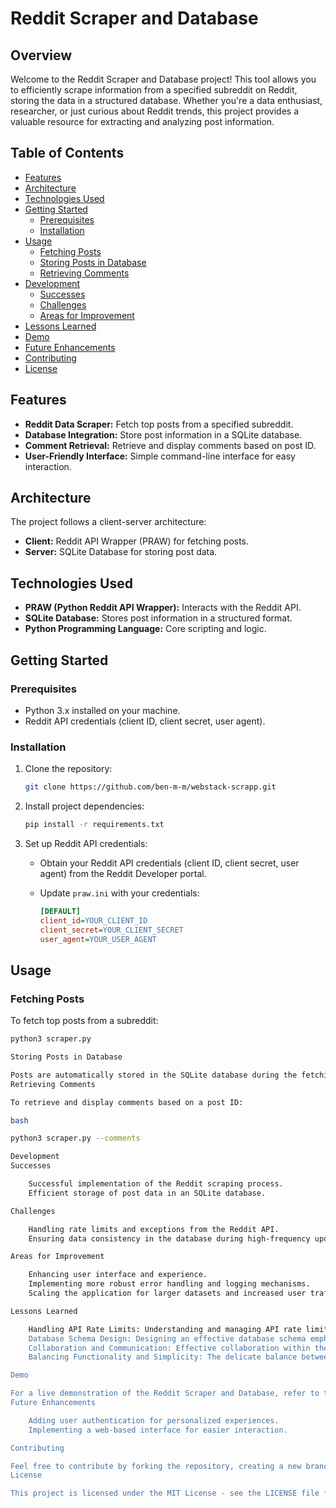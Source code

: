 # Reddit Scraper and Database

## Overview

Welcome to the Reddit Scraper and Database project! This tool allows you to efficiently scrape information from a specified subreddit on Reddit, storing the data in a structured database. Whether you're a data enthusiast, researcher, or just curious about Reddit trends, this project provides a valuable resource for extracting and analyzing post information.

## Table of Contents

- [Features](#features)
- [Architecture](#architecture)
- [Technologies Used](#technologies-used)
- [Getting Started](#getting-started)
  - [Prerequisites](#prerequisites)
  - [Installation](#installation)
- [Usage](#usage)
  - [Fetching Posts](#fetching-posts)
  - [Storing Posts in Database](#storing-posts-in-database)
  - [Retrieving Comments](#retrieving-comments)
- [Development](#development)
  - [Successes](#successes)
  - [Challenges](#challenges)
  - [Areas for Improvement](#areas-for-improvement)
- [Lessons Learned](#lessons-learned)
- [Demo](#demo)
- [Future Enhancements](#future-enhancements)
- [Contributing](#contributing)
- [License](#license)

## Features

- **Reddit Data Scraper:** Fetch top posts from a specified subreddit.
- **Database Integration:** Store post information in a SQLite database.
- **Comment Retrieval:** Retrieve and display comments based on post ID.
- **User-Friendly Interface:** Simple command-line interface for easy interaction.

## Architecture

The project follows a client-server architecture:

- **Client:** Reddit API Wrapper (PRAW) for fetching posts.
- **Server:** SQLite Database for storing post data.

## Technologies Used

- **PRAW (Python Reddit API Wrapper):** Interacts with the Reddit API.
- **SQLite Database:** Stores post information in a structured format.
- **Python Programming Language:** Core scripting and logic.

## Getting Started

### Prerequisites

- Python 3.x installed on your machine.
- Reddit API credentials (client ID, client secret, user agent).

### Installation

1. Clone the repository:

    ```bash
    git clone https://github.com/ben-m-m/webstack-scrapp.git
    ```

2. Install project dependencies:

    ```bash
    pip install -r requirements.txt
    ```

3. Set up Reddit API credentials:

    - Obtain your Reddit API credentials (client ID, client secret, user agent) from the Reddit Developer portal.
    - Update `praw.ini` with your credentials:

        ```ini
        [DEFAULT]
        client_id=YOUR_CLIENT_ID
        client_secret=YOUR_CLIENT_SECRET
        user_agent=YOUR_USER_AGENT
        ```

## Usage

### Fetching Posts

To fetch top posts from a subreddit:

```bash
python3 scraper.py

Storing Posts in Database

Posts are automatically stored in the SQLite database during the fetching process.
Retrieving Comments

To retrieve and display comments based on a post ID:

bash

python3 scraper.py --comments

Development
Successes

    Successful implementation of the Reddit scraping process.
    Efficient storage of post data in an SQLite database.

Challenges

    Handling rate limits and exceptions from the Reddit API.
    Ensuring data consistency in the database during high-frequency updates.

Areas for Improvement

    Enhancing user interface and experience.
    Implementing more robust error handling and logging mechanisms.
    Scaling the application for larger datasets and increased user traffic.

Lessons Learned

    Handling API Rate Limits: Understanding and managing API rate limits proved crucial for the project's success.
    Database Schema Design: Designing an effective database schema emphasized adaptability and scalability.
    Collaboration and Communication: Effective collaboration within the team facilitated navigation through challenges.
    Balancing Functionality and Simplicity: The delicate balance between adding functionality and maintaining a simple, user-friendly application.

Demo

For a live demonstration of the Reddit Scraper and Database, refer to the presentation slides or run the project locally.
Future Enhancements

    Adding user authentication for personalized experiences.
    Implementing a web-based interface for easier interaction.

Contributing

Feel free to contribute by forking the repository, creating a new branch, making your changes, and submitting a pull request.
License

This project is licensed under the MIT License - see the LICENSE file for details.